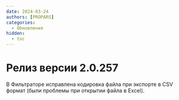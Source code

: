 ```yaml
---
date: 2024-03-24
authors: [PROPARS]
categories:
  - Обновления
hidden:
  - toc
---
```


# Релиз версии 2.0.257

В Фильтраторе исправлена кодировка файла при экспорте в CSV формат (были проблемы при открытии файла в Excel).